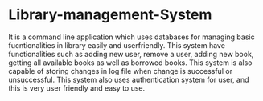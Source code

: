 # Library-management-System
It is a command line application which uses databases for managing basic fucntionalities in library easily and userfriendly.
This system have functionalities such as adding new user, remove a user, adding new book, getting all available books as well as borrowed books. 
This system is also capable of storing changes in log file when change is successful or unsuccessful. 
This system also uses authentication system for user, and this is very user friendly and easy to use.
